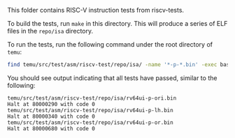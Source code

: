 This folder contains RISC-V instruction tests from riscv-tests.

To build the tests, run `make` in this directory. This will produce a series of ELF files in the `repo/isa` directory.

To run the tests, run the following command under the root directory of `temu`:

```bash
find temu/src/test/asm/riscv-test/repo/isa/ -name '*-p-*.bin' -exec bash -c "echo {}; temu/build/install/temu/bin/temu {}" \;
```

You should see output indicating that all tests have passed, similar to the following:

```
temu/src/test/asm/riscv-test/repo/isa/rv64ui-p-ori.bin
Halt at 80000290 with code 0
temu/src/test/asm/riscv-test/repo/isa/rv64ui-p-lh.bin
Halt at 80000340 with code 0
temu/src/test/asm/riscv-test/repo/isa/rv64ui-p-or.bin
Halt at 80000680 with code 0
```
